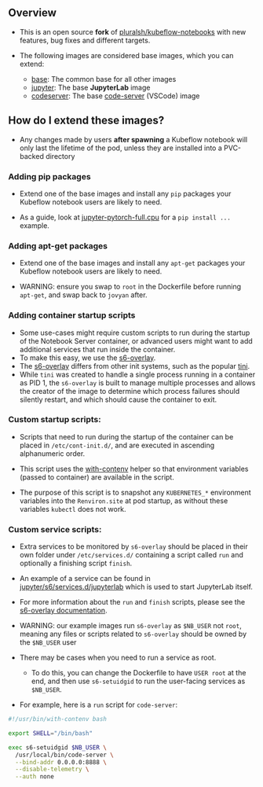 ## Overview

* This is an open source **fork** of
  [pluralsh/kubeflow-notebooks](https://github.com/pluralsh/kubeflow-notebooks)
  with new features, bug fixes and different targets.

* The following images are considered base images, which you can extend:
  - [base](./base): The common base for all other images
  - [jupyter](./jupyter): The base **JupyterLab** image
  - [codeserver](./codeserver): The base
    [code-server][code server link] (VSCode) image

## How do I extend these images?

* Any changes made by users **after spawning** a Kubeflow notebook
  will only last the lifetime of the pod, unless they are
  installed into a PVC-backed directory

### Adding pip packages

* Extend one of the base images and install any
  `pip` packages your Kubeflow notebook
  users are likely to need.

* As a guide, look at
  [jupyter-pytorch-full.cpu](./jupyter-pytorch-full/cpu.Dockerfile)
  for a `pip install ...` example.

### Adding apt-get packages

* Extend one of the base images and install any
  `apt-get` packages your Kubeflow notebook
  users are likely to need.

* WARNING: ensure you swap to `root` in the
  Dockerfile before running `apt-get`,
  and swap back to `jovyan` after.

### Adding container startup scripts

* Some use-cases might require custom scripts to run
  during the startup of the Notebook Server container,
  or advanced users might want to add additional
  services that run inside the container.
* To make this easy, we use the
  [s6-overlay][s6 overlay link].
* The [s6-overlay][s6 overlay link]
  differs from other init systems, such as the popular
  [tini](https://github.com/krallin/tini).
* While `tini` was created to handle a single process running
  in a container as PID 1, the `s6-overlay` is built to manage
  multiple processes and allows the creator of the image to
  determine which process failures should silently restart,
  and which should cause the container to exit.

### Custom startup scripts:

* Scripts that need to run during the startup of the
  container can be placed in `/etc/cont-init.d/`,
  and are executed in ascending alphanumeric order.

* This script uses the
  [with-contenv][s6 container environment link]
  helper so that environment variables (passed to container)
  are available in the script.
* The purpose of this script is to snapshot any `KUBERNETES_*`
  environment variables into the `Renviron.site` at pod startup,
  as without these variables `kubectl` does not work.

### Custom service scripts:

* Extra services to be monitored by `s6-overlay` should be
  placed in their own folder under `/etc/services.d/`
  containing a script called `run` and
  optionally a finishing script `finish`.

* An example of a service can be found in
  [jupyter/s6/services.d/jupyterlab](jupyter/s6/services.d/jupyterlab)
  which is used to start JupyterLab itself.
* For more information about the `run` and `finish` scripts,
  please see the [s6-overlay documentation][s6 writing a service script link].

* WARNING: our example images run `s6-overlay` as `$NB_USER`
  not `root`, meaning any files or scripts related to
  `s6-overlay` should be owned by the `$NB_USER` user

* There may be cases when you need to run a service as root.
  - To do this, you can change the Dockerfile to have `USER root`
    at the end, and then use `s6-setuidgid` to run the
    user-facing services as `$NB_USER`.

* For example, here is a `run` script for `code-server`:

```bash
#!/usr/bin/with-contenv bash

export SHELL="/bin/bash"

exec s6-setuidgid $NB_USER \
  /usr/local/bin/code-server \
  --bind-addr 0.0.0.0:8888 \
  --disable-telemetry \
  --auth none
```

[s6 overlay link]: https://github.com/just-containers/s6-overlay
[s6 container environment link]: https://github.com/just-containers/s6-overlay#container-environment
[s6 writing a service script link]: https://github.com/just-containers/s6-overlay#writing-a-service-script
[code server link]: https://github.com/coder/code-server
